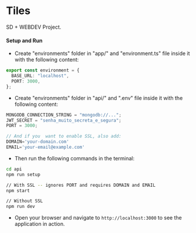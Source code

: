 # Tiles

SD + WEBDEV Project.

#### Setup and Run

- Create "environments" folder in "app/" and "environment.ts" file inside it with the following content:

```typescript
export const environment = {
  BASE_URL: "localhost",
  PORT: 3000,
};
```

- Create "environments" folder in "api/" and ".env" file inside it with the following content:

```typescript
MONGODB_CONNECTION_STRING = "mongodb://...";
JWT_SECRET = "senha_muito_secreta_e_segura";
PORT = 3000;
```


```typescript
// And if you  want to enable SSL, also add:
DOMAIN='your-domain.com'
EMAIL='your-email@example.com'
```

- Then run the following commands in the terminal:

```bash
cd api
npm run setup 
```

```bash
// With SSL -- ignores PORT and requires DOMAIN and EMAIL
npm start

// Without SSL
npm run dev
```

- Open your browser and navigate to `http://localhost:3000` to see the application in action.
